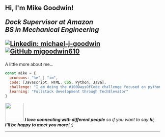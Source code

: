 <h2> Hi, I'm Mike Goodwin!
<p><em>Dock Supervisor at Amazon</a>
<br>BS in Mechanical Engineering
</em></p>

[![Linkedin: michael-j-goodwin](https://img.shields.io/badge/LinkedIn-blue?style=flat-square&logo=Linkedin&logoColor=white&link=https://www.linkedin.com/in/michael-j-goodwin/)](https://www.linkedin.com/in/michael-j-goodwin/)
[![GitHub mjgoodwin610](https://img.shields.io/github/followers/mgoodwin610?label=follow&style=social)](https://github.com/mgoodwin610)
</h2>

A little more about me...  

```javascript
const mike = {
  pronouns: "he" | "im",
  code: [Javascript, HTML, CSS, Python, Java],
  challenge: "I am doing the #100DaysOfCode challenge focused on python",
  learning: "Fullstack development through TechElevator"
}
```

<img src="https://media.giphy.com/media/LnQjpWaON8nhr21vNW/giphy.gif" width="60"> <em><b>I love connecting with different people</b> so if you want to say <b>hi, I'll be happy to meet you more!</b> :)</em>

---